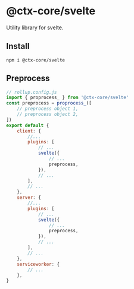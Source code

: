 # @ctx-core/svelte

Utility library for svelte.

## Install

```shell
npm i @ctx-core/svelte
```

## Preprocess

```javascript
// rollup.config.js
import { proprocess_ } from '@ctx-core/svelte'
const preprocess = proprocess_([
	// preprocess object 1,
	// preprocess object 2,
])
export default {
	client: {
		//...
		plugins: [
			// ...
			svelte({
				// ...
				preprocess,
			}),
			// ...
		],
		// ...
	},
	server: {
		//...
		plugins: [
			// ...
			svelte({
				// ...
				preprocess,
			}),
			// ...
		],
		// ...
	},
	serviceworker: {
		// ...
	},
}
```
